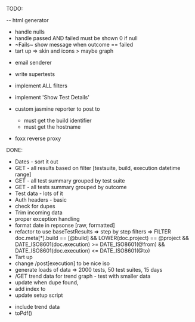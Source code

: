 TODO:

-- html generator
  * handle nulls
  * handle passed AND failed must be shown 0 if null
  * ~Fails~ show message when outcome == failed
  * tart up => skin and icons > maybe graph
 

- email senderer

- write supertests
- implement ALL filters
- implement 'Show Test Details'
- custom jasmine reporter to post to
  * must get the build identifier
  * must get the hostname
- foxx reverse proxy  


DONE:
- Dates - sort it out
- GET - all results based on filter [testsuite, build, execution datetime range]
- GET - all test summary grouped by test suite
- GET - all tests summary grouped by outcome
- Test data - lots of it
- Auth headers - basic
- check for dupes
- Trim incoming data
- proper exception handling
- format date in repsonse [raw, formatted]
- refactor to use baseTestResults
=> step by step filters
=> FILTER doc.meta[*].build == [@build] && LOWER(doc.project) == @project && DATE_ISO8601(doc.execution) >= DATE_ISO8601(@from) && DATE_ISO8601(doc.execution) <= DATE_ISO8601(@to)
- Tart up
- change /post[execution] to be nice iso 
- generate loads of data => 2000 tests, 50 test suites, 15 days
- /GET trend data for trend graph - test with smaller data
- update when dupe found,
- add index to
- update setup script
 * include trend data
  * toPdf()